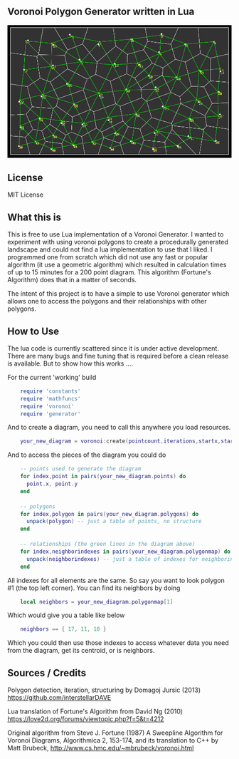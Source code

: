 ## Voronoi Polygon Generator written in Lua

![Example Diagram, 50 points and 3 iterations](readme_files/examplediagram.png)

License
---
MIT License

What this is
----
This is free to use Lua implementation of a Voronoi Generator. I wanted to experiment with using voronoi polygons to create a procedurally generated landscape and could not find a lua implementation to use that I liked. I programmed one from scratch which did not use any fast or popular algorithm (it use a geometric algorithm) which resulted in calculation times of up to 15 minutes for a 200 point diagram. This algorithm (Fortune's Algorithm) does that in a matter of seconds.

The intent of this project is to have a simple to use Voronoi generator which allows one to access the polygons and their relationships with other polygons.

How to Use
----
The lua code is currently scattered since it is under active development. There are many bugs and fine tuning that is required before a clean release is available. But to show how this works ....

For the current 'working' build
```lua
    require 'constants'
    require 'mathfuncs'
    require 'voronoi'
    require 'generator'
```
And to create a diagram, you need to call this anywhere you load resources.
```lua
    your_new_diagram = voronoi:create(pointcount,iterations,startx,starty,framesizex,framesizey)
```
And to access the pieces of the diagram you could do
```lua
    -- points used to generate the diagram
    for index,point in pairs(your_new_diagram.points) do
      point.x, point.y
    end
    
    -- polygons
    for index,polygon in pairs(your_new_diagram.polygons) do
      unpack(polygon) -- just a table of points, no structure
    end
    
    -- relationships (the green lines in the diagram above)
    for index,neighborindexes in pairs(your_new_diagram.polygonmap) do
      unpack(neighborindexes) -- just a table of indexes for neighboring polygons 
    end
```
All indexes for all elements are the same. So say you want to look polygon #1 (the top left corner). You can find its neighbors by doing
```lua
    local neighbors = your_new_diagram.polygonmap[1]
```
Which would give you a table like below
```lua
    neighbors == { 17, 11, 10 } 
```
Which you could then use those indexes to access whatever data you need from the diagram, get its centroid, or is neighbors.

Sources / Credits
----

Polygon detection, iteration, structuring by Domagoj Jursic (2013)
https://github.com/interstellarDAVE

Lua translation of Fortune's Algorithm from David Ng (2010)
https://love2d.org/forums/viewtopic.php?f=5&t=4212

Original algorithm from Steve J. Fortune (1987) 
A Sweepline Algorithm for Voronoi Diagrams, Algorithmica 2, 153-174, and its translation to C++ by Matt Brubeck, 
http://www.cs.hmc.edu/~mbrubeck/voronoi.html
